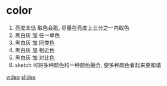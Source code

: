 # color

1. 亮度太低 取色会脏, 尽量在亮度上三分之一内取色
2. 黑白灰 加 任一单色
3. 黑白灰 加 同类色
4. 黑白灰 加 相近色
5. 黑白灰 加 对比色
6. sketch 可将多种颜色和一种颜色融合, 使多种颜色看起来更和谐

[video](https://www.youtube.com/watch?v=sByzHoiYFX0)
[slides](https://github.com/quheng/eureka/blob/master/color.pdf)

